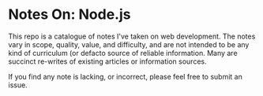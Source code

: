 # Notes On: Node.js

This repo is a catalogue of notes I've taken on web development. The notes vary in scope, quality, value, and difficulty, and are not intended to be any kind of curriculum (or defacto source of reliable information. Many are succinct re-writes of existing articles or information sources.

If you find any note is lacking, or incorrect, please feel free to submit an issue.
